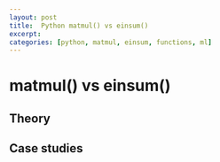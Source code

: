 ```yaml
---
layout: post
title:  Python matmul() vs einsum()
excerpt: 
categories: [python, matmul, einsum, functions, ml]
---
```


# matmul() vs einsum()

## Theory

## Case studies